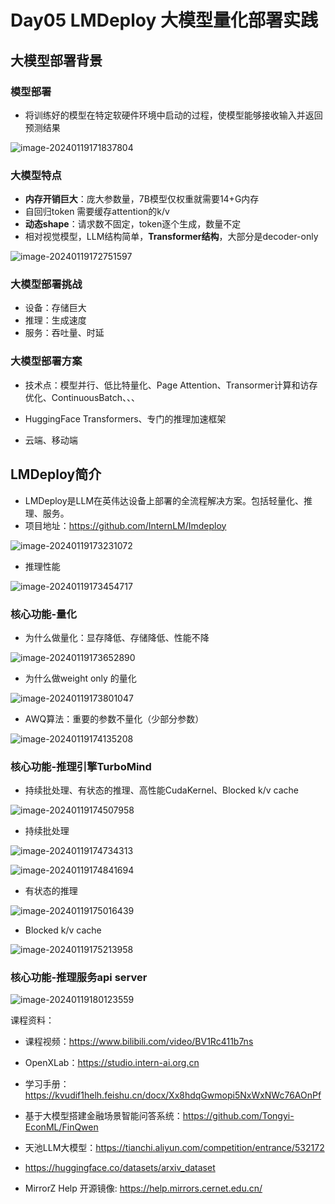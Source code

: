 #  Day05 LMDeploy 大模型量化部署实践

## 大模型部署背景

### 模型部署

- 将训练好的模型在特定软硬件环境中启动的过程，使模型能够接收输入并返回预测结果

![image-20240119171837804](assets/Day05/image-20240119171837804.png)

### 大模型特点

- **内存开销巨大**：庞大参数量，7B模型仅权重就需要14+G内存
- 自回归token 需要缓存attention的k/v
- **动态shape**：请求数不固定，token逐个生成，数量不定
- 相对视觉模型，LLM结构简单，**Transformer结构**，大部分是decoder-only

![image-20240119172751597](assets/Day05/image-20240119172751597.png)

### 大模型部署挑战

- 设备：存储巨大
- 推理：生成速度
- 服务：吞吐量、时延

### 大模型部署方案

- 技术点：模型并行、低比特量化、Page Attention、Transormer计算和访存优化、ContinuousBatch、、、
- HuggingFace Transformers、专门的推理加速框架

- 云端、移动端

## LMDeploy简介

- LMDeploy是LLM在英伟达设备上部署的全流程解决方案。包括轻量化、推理、服务。
- 项目地址：https://github.com/InternLM/Imdeploy

![image-20240119173231072](assets/Day05/image-20240119173231072.png)

- 推理性能

![image-20240119173454717](assets/Day05/image-20240119173454717.png)

### 核心功能-量化

- 为什么做量化：显存降低、存储降低、性能不降

![image-20240119173652890](assets/Day05/image-20240119173652890.png)

- 为什么做weight only 的量化

![image-20240119173801047](assets/Day05/image-20240119173801047.png)

- AWQ算法：重要的参数不量化（少部分参数）

![image-20240119174135208](assets/Day05/image-20240119174135208.png)

### 核心功能-推理引擎TurboMind

- 持续批处理、有状态的推理、高性能CudaKernel、Blocked k/v cache

![image-20240119174507958](assets/Day05/image-20240119174507958.png)

- 持续批处理

![image-20240119174734313](assets/Day05/image-20240119174734313.png)

![image-20240119174841694](assets/Day05/image-20240119174841694.png)

- 有状态的推理

![image-20240119175016439](assets/Day05/image-20240119175016439.png)

- Blocked k/v cache

![image-20240119175213958](assets/Day05/image-20240119175213958.png)

### 核心功能-推理服务api server

![image-20240119180123559](assets/Day05/image-20240119180123559.png)







课程资料：

- 课程视频：https://www.bilibili.com/video/BV1Rc411b7ns
- OpenXLab：https://studio.intern-ai.org.cn
- 学习手册：https://kvudif1helh.feishu.cn/docx/Xx8hdqGwmopi5NxWxNWc76AOnPf



- 基于大模型搭建金融场景智能问答系统：https://github.com/Tongyi-EconML/FinQwen
- 天池LLM大模型：https://tianchi.aliyun.com/competition/entrance/532172
- https://huggingface.co/datasets/arxiv_dataset
- MirrorZ Help 开源镜像: https://help.mirrors.cernet.edu.cn/